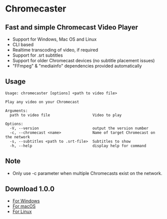 # Chromecaster

## Fast and simple Chromecast Video Player

- Support for Windows, Mac OS and Linux
- CLI based
- Realtime transcoding of video, if required
- Support for .srt subtitles
- Support for older Chromecast devices (no subtitle placement issues)
- "FFmpeg" & "mediainfo" dependencies provided automatically

## Usage

```
Usage: chromecaster [options] <path to video file>

Play any video on your Chromecast

Arguments:
  path to video file                   Video to play

Options:
  -V, --version                        output the version number
  -c, --chromecast <name>              Name of target Chromecast on the network
  -s, --subtitles <path to .srt-file>  Subtitles to show
  -h, --help                           display help for command

```

## Note

- Only use -c parameter when multiple Chromecasts exist on the network.

## Download 1.0.0

- [For Windows](https://github.com/Reggino/chromecaster/releases/download/v1.0.0/chromecaster-win.exe)
- [For macOS](https://github.com/Reggino/chromecaster/releases/download/v1.0.0/chromecaster-macos)
- [For Linux](https://github.com/Reggino/chromecaster/releases/download/v1.0.0/chromecaster-linux)
